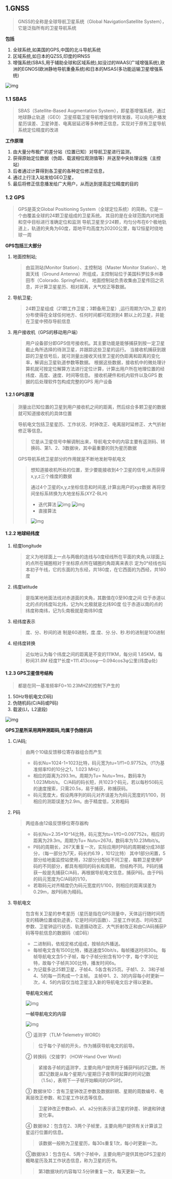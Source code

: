 ## 1.GNSS

>  GNSS的全称是全球导航卫星系统（Global NavigationSatellite System），它是泛指所有的卫星导航系统

**包括**

1. 全球系统,如美国的GPS,中国的北斗导航系统
2. 区域系统,如日本的QZSS,印度的IRNSS
3. 增强系统(SBAS,用于辅助全球和区域系统),如没过的WAAS(广域增强系统),欧洲的EGNOS(欧洲静地导航重叠系统)和日本的MSAS(多功能运输卫星增强系统)

![img](https://img-blog.csdn.net/20170520205410541?watermark/2/text/aHR0cDovL2Jsb2cuY3Nkbi5uZXQvdTAxMjQzOTQxNg==/font/5a6L5L2T/fontsize/400/fill/I0JBQkFCMA==/dissolve/70/gravity/Center)

### 1.1 SBAS

>  SBAS（Satellite-Based Augmentation System），即星基增强系统，通过地球静止轨道（GEO）卫星搭载卫星导航增强信号转发器，可以向用户播发星历误差、卫星钟差、电离层延迟等多种修正信息，实现对于原有卫星导航系统定位精度的改进

**工作原理**

1. 由大量分布极广的差分站（位置已知）对导航卫星进行监测，
2. 获得原始定位数据（伪距、载波相位观测值等）并送至中央处理设施（主控站）
3. 后者通过计算得到各卫星的各种定位修正信息，
4. 通过上行注入站发给GEO卫星，
5. 最后将修正信息播发给广大用户，从而达到提高定位精度的目的

### 1.2 GPS

> GPS是英文Global Positioning System（全球定位系统）的简称。它是一个由覆盖全球的24颗卫星组成的卫星系统。
> 其目的是在全球范围内对地面和空中目标进行准确定位和监测
> 导航卫星至少24颗，均匀分布在6个极地轨道上，轨道的夹角为60度，距地平均高度为20200公里，每12恒星时绕地球一周

**GPS包括三大部分**

1. 地面控制站;

   > 由监测站(Monitor Station）、主控制站（Master Monitor Station）、地面天线（Ground Antenna）所组成，主控制站位于美国科罗拉多州春田市（Colorado. Springfield）。
   > 地面控制站负责收集由卫星传回之讯息，并计算卫星星历、相对距离，大气校正等数据。

2. 导航卫星;

   > 24颗卫星组成（21颗工作卫星；3颗备用卫星）,运行周期为12h,卫
   > 星的分布使得在全球任何地方、任何时间都可观测到4 颗以上的卫星，并能在卫星中预存导航信息

3. 用户接收机（GPS的移动用户端）

   > 用户设备部分即GPS信号接收机。其主要功能是能够捕获到按一定卫星截止角所选择的待测卫星，并跟踪这些卫星的运行。
   > 当接收机捕获到跟踪的卫星信号后，就可测量出接收天线至卫星的伪距离和距离的变化率，解调出卫星轨道参数等数据。
   > 根据这些数据，接收机中的微处理计算机就可按定位解算方法进行定位计算，计算出用户所在地理位置的经纬度、高度、速度、时间等信息。
   > 接收机硬件和机内软件以及GPS 数据的后处理软件包构成完整的GPS 用户设备

#### 1.2.1 GPS原理

>  测量出已知位置的卫星到用户接收机之间的距离，然后综合多颗卫星的数据就可知道接收机的具体位置

> 导航电文包括卫星星历、工作状况、时钟改正、电离层时延修正、大气折射修正等信息。
>
> > 它是从卫星信号中解调制出来，导航电文中的内容主要有遥测码、转换码、第1、2、3数据块，其中最重要的则为星历数据
>
> GPS导航系统卫星部分的作用就是不断地发射导航电文
>
> >想知道接收机所处的位置，至少要能接收到4个卫星的信号,从而获得x,y,z三个维度的数据
> >
> >通过4个卫星的x,y,z坐标信息和时间差,计算出用户的xyz数据
> >再将空间坐标系转换为大地坐标系(XYZ-BLH)
> >
> >- 迭代算法
>  ![img](https://img-blog.csdn.net/20170520210053544?watermark/2/text/aHR0cDovL2Jsb2cuY3Nkbi5uZXQvdTAxMjQzOTQxNg==/font/5a6L5L2T/fontsize/400/fill/I0JBQkFCMA==/dissolve/70/gravity/Center)
>  ![img](https://img-blog.csdn.net/20170520210148028?watermark/2/text/aHR0cDovL2Jsb2cuY3Nkbi5uZXQvdTAxMjQzOTQxNg==/font/5a6L5L2T/fontsize/400/fill/I0JBQkFCMA==/dissolve/70/gravity/Center)
> >- 直接算法
> >
> >![img](https://img-blog.csdn.net/20170520210232746?watermark/2/text/aHR0cDovL2Jsb2cuY3Nkbi5uZXQvdTAxMjQzOTQxNg==/font/5a6L5L2T/fontsize/400/fill/I0JBQkFCMA==/dissolve/70/gravity/Center)

#### 1.2.2 地球经纬度

1. 经度longitude
   
   > 定义为地球面上一点与两极的连线与0度经线所在平面的夹角,以球面上的点所在辅圈相对于坐标原点所在辅圈的角距离来表示
   > 定为0°经线也叫本初子午线，它的东面的为东经，共180度，在它西面的为西经，共180度

2. 纬度latitude

   > 是指某地地面法线对赤道面的夹角，其数值在0至90度之间
   > 位于赤道以北的点的纬度叫北纬，记为N;北极就是北纬90度
   > 位于赤道以南的点的纬度称南纬，记为S;南极就是南纬90度

3. 经纬度表示

   > 度、分、秒间的进 制是60进制，度.度、分.分、秒.秒的进制是100进制

4. 经纬度转换

   > 近似地认为每个纬度之间的距离是不变的111KM，每分间 1.85KM，每秒间31.8M
   > 经度1°长度=111.413cosφ一0.094cos3φ公里(纬度φ处)

#### 1.2.3 GPS卫星信号结构

> 都是在同一基准频率F0=10.23MHZ的控制下产生的

1. 50Hz导航电文(D码)
2. 伪随机码(C/A码或P码)
3. 载波(Ll，L2波段)

![img](https://img-blog.csdn.net/20170520210512592?watermark/2/text/aHR0cDovL2Jsb2cuY3Nkbi5uZXQvdTAxMjQzOTQxNg==/font/5a6L5L2T/fontsize/400/fill/I0JBQkFCMA==/dissolve/70/gravity/Center)

**GPS卫星所采用两种测距码,均属于伪随机码**

1. C/A码;

   > 由两个10级反馈移位寄存器组合而产生

   > - 码长Nu=1024-1=1023比特，码元宽为tu=1/f1=0.97752s,（f1为基准频率f0的10分之1，1.023 MHz）,
   > - 相应的距离为293.1m。周期为Tu= Nutu=1ms，数码率为1.023Mbit/s。
   >   C/A码的码长短，共1023个码元，若以每秒50码元的速度搜索，只需20.5s，易于捕获，称捕获码。
   > - 码元宽度大，假设两序列的码元对齐误差为为码元宽度的1/100，则相应的测距误差为2.9m。由于精度低，又称粗码

2. P码

   > 两组各由12级反馈移位寄存器构

   > - 码长Nu=2.35*10^14比特，码元宽为tu=1/f0=0.097752s，相应的距离为29.3m。周期为Tu= Nutu=267d，数码率为10.23Mbit/s。
   > - P码的周期长，267天重复一次，实际应用时P码的周期被分成38部分，（每一部分为7天，码长约6.19 ，1012比特）
   >   其中1部分闲置，5部分给地面监控站使用，32部分分配给不同卫星，每颗卫星使用P码的不同部分，都具有相同的码长和周期，
   >   但结构不同。P码的捕获一般是先捕获C/A码，再根据导航电文信息，捕获P码。由于P码的码元宽度为C/A码的1/10，
   > - 若取码元对齐精度仍为码元宽度的1/100，则相应的距离误差为0.29m，故P码称为精码。

3. 导航电文

   > 包含有关卫星的参考星历（星历是指在GPS测量中，天体运行随时间而变的精确位置或轨迹表，它是时间的函数）、卫星工作状态、时间改正参数、卫星钟运行状态、轨道摄动改正、大气折射改正和由C/A码捕获P码等导航信息的数据码（或D码）
   >

   >- 二进制码，依规定格式组成，按帧向外播送。
   > - 每帧电文含有1500比特，播送速度50bit/s，每帧播送时间30s。
   >   每帧导航电文含5个子帧，每个子帧分别含有10个字，每个字30比特，故每个子帧共300比特，播发时间6s。
   > - 为记载多达25颗卫星，子帧4、5各含有25页。子帧1、2、3和子帧4、5的每一页构成一个主帧。
   >   主帧中1、2、3的内容每小时更新一次，4、5的内容仅当给卫星注入新的导航电文后才得以更新。
   
   > **导航电文格式**
   >
   > ![img](https://img-blog.csdn.net/20170520210635500?watermark/2/text/aHR0cDovL2Jsb2cuY3Nkbi5uZXQvdTAxMjQzOTQxNg==/font/5a6L5L2T/fontsize/400/fill/I0JBQkFCMA==/dissolve/70/gravity/Center)
   >
   > **一帧导航电文的内容**
   >
   > ![img](https://img-blog.csdn.net/20170520210715439?watermark/2/text/aHR0cDovL2Jsb2cuY3Nkbi5uZXQvdTAxMjQzOTQxNg==/font/5a6L5L2T/fontsize/400/fill/I0JBQkFCMA==/dissolve/70/gravity/Center)
   >
   > ①   遥测字（TLM-Telemetry WORD）
   >
   > > 位于每个子帧的开头，作为捕获导航电文的前导。
   >
   > ②    转换码（交接字）（HOW-Hand Over Word）    
   >
   > > 紧接各子帧的遥测字，主要向用户提供用于捕获P码的Z记数。所谓Z记数是从每个星期六/星期日子夜零时起算的时间记数（1.5s），表明下一子帧开始瞬间的GPS时。
   >
   > ③     数据块1D：含有卫星钟改正参数及数据龄期、星期的周数编号、电离层改正参数、和卫星工作状态等信息。
   >
   > > 卫星钟改正参数a0、a1、a2分别表示该卫星的钟差、钟速和钟速变化率。
   >
   > ④ 数据块2：包含在2、3两个子帧里，主要向用户提供有关计算该卫星运行位置的信息。
   >
   > > 该数据一般称为卫星星历，每30s重复1次，每小时更新一次。
   > 
   > ⑤数据块3：包含在4、5两个子帧中，主要向用户提供其他GPS卫星的概略星历及其工作状态信息，称为卫星的历书。
   >
   > > 第3数据块的内容每12.5分钟重复一次，每天更新一次。

